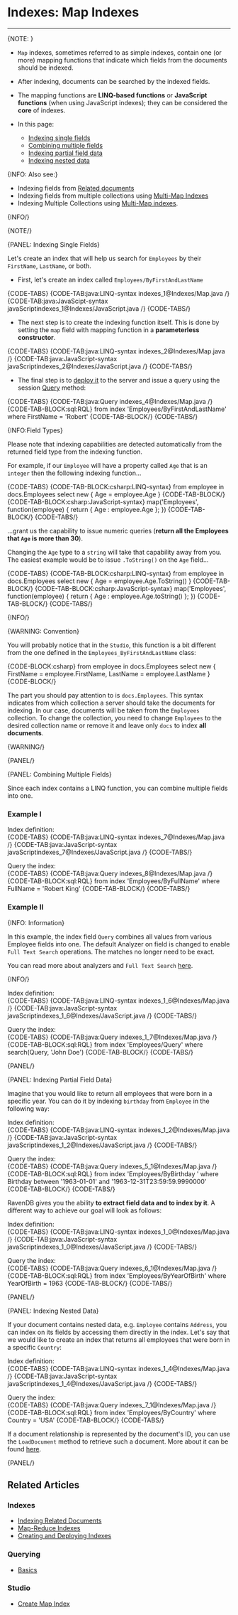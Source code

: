 # Indexes: Map Indexes
---

{NOTE: }

* `Map` indexes, sometimes referred to as simple indexes, contain one (or more) mapping functions 
  that indicate which fields from the documents should be indexed.  
* After indexing, documents can be searched by the indexed fields.  
* The mapping functions are **LINQ-based functions** or  **JavaScript functions** (when using 
  JavaScript indexes); they can be considered the **core** of indexes.  

* In this page: 
   * [Indexing single fields](../indexes/map-indexes#indexing-single-fields)
   * [Combining multiple fields](../indexes/map-indexes#combining-multiple-fields) 
   * [Indexing partial field data](../indexes/map-indexes#indexing-partial-field-data)
   * [Indexing nested data](../indexes/map-indexes#indexing-nested-data)

{INFO: Also see:}

* Indexing fields from [Related documents](../indexes/indexing-related-documents)  
* Indexing fields from multiple collections using [Multi-Map Indexes](../indexes/indexing-polymorphic-data#multi-map-indexes)  
* Indexing Multiple Collections using [Multi-Map indexes](../indexes/indexing-polymorphic-data#multi-map-indexes). 

{INFO/}

{NOTE/}

{PANEL: Indexing Single Fields}

Let's create an index that will help us search for `Employees` by their `FirstName`, `LastName`, or both.

- First, let's create an index called `Employees/ByFirstAndLastName`

{CODE-TABS}
{CODE-TAB:java:LINQ-syntax indexes_1@Indexes/Map.java /}
{CODE-TAB:java:JavaScipt-syntax javaScriptindexes_1@Indexes/JavaScript.java /}
{CODE-TABS/}

- The next step is to create the indexing function itself. This is done by setting the `map` field with mapping function in a **parameterless constructor**.

{CODE-TABS}
{CODE-TAB:java:LINQ-syntax indexes_2@Indexes/Map.java /}
{CODE-TAB:java:JavaScript-syntax javaScriptindexes_2@Indexes/JavaScript.java /}
{CODE-TABS/}

- The final step is to [deploy it](../indexes/creating-and-deploying) to the server and issue a query using the session [Query](../indexes/querying/query-index) method:

{CODE-TABS}
{CODE-TAB:java:Query indexes_4@Indexes/Map.java /}
{CODE-TAB-BLOCK:sql:RQL}
from index 'Employees/ByFirstAndLastName'
where FirstName = 'Robert'
{CODE-TAB-BLOCK/}
{CODE-TABS/}

{INFO:Field Types}

Please note that indexing capabilities are detected automatically from the returned field type from the indexing function. 

For example, if our `Employee` will have a property called `Age` that is an `integer` then the following indexing function...

{CODE-TABS}
{CODE-TAB-BLOCK:csharp:LINQ-syntax}
from employee in docs.Employees
select new
{
	Age = employee.Age
}
{CODE-TAB-BLOCK/}
{CODE-TAB-BLOCK:csharp:JavaScript-syntax}
map('Employees', function(employee)
{
    return {
        Age : employee.Age
    };
})
{CODE-TAB-BLOCK/}
{CODE-TABS/}

...grant us the capability to issue numeric queries (**return all the Employees that `Age` is more than 30**). 

Changing the `Age` type to a `string` will take that capability away from you. The easiest example would be to issue `.ToString()` on the `Age` field...

{CODE-TABS}
{CODE-TAB-BLOCK:csharp:LINQ-syntax}
from employee in docs.Employees
select new
{
	Age = employee.Age.ToString()
}
{CODE-TAB-BLOCK/}
{CODE-TAB-BLOCK:csharp:JavaScript-syntax}
map('Employees', function(employee)
{
    return {
        Age : employee.Age.toString()
    };
})
{CODE-TAB-BLOCK/}
{CODE-TABS/}

{INFO/}

{WARNING: Convention}

You will probably notice that in the `Studio`, this function is a bit different from the one defined in the `Employees_ByFirstAndLastName` class:

{CODE-BLOCK:csharp}
from employee in docs.Employees
select new
{
	FirstName = employee.FirstName,
	LastName = employee.LastName
}
{CODE-BLOCK/}

The part you should pay attention to is `docs.Employees`. This syntax indicates from which collection a server should take the documents for indexing. In our case, documents will be taken from the `Employees` collection. To change the collection, you need to change `Employees` to the desired collection name or remove it and leave only `docs` to index **all documents**.

{WARNING/}

{PANEL/}

{PANEL:  Combining Multiple Fields}

Since each index contains a LINQ function, you can combine multiple fields into one.

### Example I

Index definition:  
{CODE-TABS}
{CODE-TAB:java:LINQ-syntax indexes_7@Indexes/Map.java /}
{CODE-TAB:java:JavaScript-syntax javaScriptindexes_7@Indexes/JavaScript.java /}
{CODE-TABS/}

Query the index:  
{CODE-TABS}
{CODE-TAB:java:Query indexes_8@Indexes/Map.java /}
{CODE-TAB-BLOCK:sql:RQL}
from index 'Employees/ByFullName'
where FullName = 'Robert King'
{CODE-TAB-BLOCK/}
{CODE-TABS/}

### Example II

{INFO: Information}

In this example, the index field `Query` combines all values from various Employee fields into one. The default Analyzer on field is changed to enable `Full Text Search` operations. The matches no longer need to be exact.

You can read more about analyzers and `Full Text Search` [here](../indexes/using-analyzers).

{INFO/}

Index definition:  
{CODE-TABS}
{CODE-TAB:java:LINQ-syntax indexes_1_6@Indexes/Map.java /}
{CODE-TAB:java:JavaScript-syntax javaScriptindexes_1_6@Indexes/JavaScript.java /}
{CODE-TABS/}

Query the index:  
{CODE-TABS}
{CODE-TAB:java:Query indexes_1_7@Indexes/Map.java /}
{CODE-TAB-BLOCK:sql:RQL}
from index 'Employees/Query'
where search(Query, 'John Doe')
{CODE-TAB-BLOCK/}
{CODE-TABS/}

{PANEL/}

{PANEL: Indexing Partial Field Data}

Imagine that you would like to return all employees that were born in a specific year. You can do it by indexing `birthday` from `Employee` in the following way:  

Index definition:  
{CODE-TABS}
{CODE-TAB:java:LINQ-syntax indexes_1_2@Indexes/Map.java /}
{CODE-TAB:java:JavaScript-syntax javaScriptindexes_1_2@Indexes/JavaScript.java /}
{CODE-TABS/}

Query the index:  
{CODE-TABS}
{CODE-TAB:java:Query indexes_5_1@Indexes/Map.java /}
{CODE-TAB-BLOCK:sql:RQL}
from index 'Employees/ByBirthday '
where Birthday between '1963-01-01' and '1963-12-31T23:59:59.9990000'
{CODE-TAB-BLOCK/}
{CODE-TABS/}

RavenDB gives you the ability **to extract field data and to index by it**. A different way to achieve our goal will look as follows:  

Index definition:  
{CODE-TABS}
{CODE-TAB:java:LINQ-syntax indexes_1_0@Indexes/Map.java /}
{CODE-TAB:java:JavaScript-syntax javaScriptindexes_1_0@Indexes/JavaScript.java /}
{CODE-TABS/}

Query the index:  
{CODE-TABS}
{CODE-TAB:java:Query indexes_6_1@Indexes/Map.java /}
{CODE-TAB-BLOCK:sql:RQL}
from index 'Employees/ByYearOfBirth'
where YearOfBirth = 1963
{CODE-TAB-BLOCK/}
{CODE-TABS/}

{PANEL/}

{PANEL: Indexing Nested Data}

If your document contains nested data, e.g. `Employee` contains `Address`, you can index on its fields by accessing them directly in the index. Let's say that we would like to create an index that returns all employees that were born in a specific `Country`:  

Index definition:  
{CODE-TABS}
{CODE-TAB:java:LINQ-syntax indexes_1_4@Indexes/Map.java /}
{CODE-TAB:java:JavaScript-syntax javaScriptindexes_1_4@Indexes/JavaScript.java /}
{CODE-TABS/}

Query the index:  
{CODE-TABS}
{CODE-TAB:java:Query indexes_7_1@Indexes/Map.java /}
{CODE-TAB-BLOCK:sql:RQL}
from index 'Employees/ByCountry'
where Country = 'USA'
{CODE-TAB-BLOCK/}
{CODE-TABS/}

If a document relationship is represented by the document's ID, you can use the `LoadDocument` method to retrieve such a document. More about it can be found [here](../indexes/indexing-related-documents).

{PANEL/}

## Related Articles

### Indexes
- [Indexing Related Documents](../indexes/indexing-related-documents)
- [Map-Reduce Indexes](../indexes/map-reduce-indexes)
- [Creating and Deploying Indexes](../indexes/creating-and-deploying)

### Querying
- [Basics](../indexes/querying/query-index)

### Studio
- [Create Map Index](../studio/database/indexes/create-map-index)
